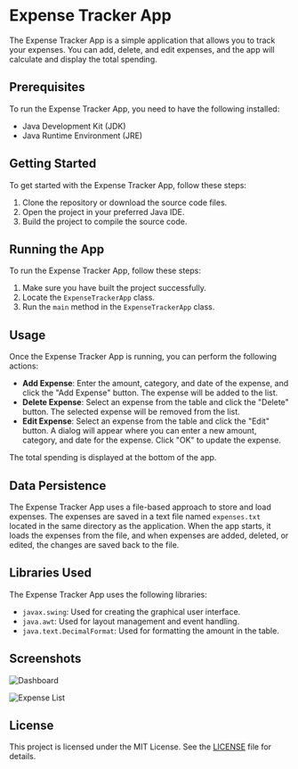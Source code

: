 # Expense Tracker App

The Expense Tracker App is a simple application that allows you to track your expenses. You can add, delete, and edit expenses, and the app will calculate and display the total spending.

## Prerequisites

To run the Expense Tracker App, you need to have the following installed:

- Java Development Kit (JDK)
- Java Runtime Environment (JRE)

## Getting Started

To get started with the Expense Tracker App, follow these steps:

1. Clone the repository or download the source code files.
2. Open the project in your preferred Java IDE.
3. Build the project to compile the source code.

## Running the App

To run the Expense Tracker App, follow these steps:

1. Make sure you have built the project successfully.
2. Locate the `ExpenseTrackerApp` class.
3. Run the `main` method in the `ExpenseTrackerApp` class.

## Usage

Once the Expense Tracker App is running, you can perform the following actions:

- **Add Expense**: Enter the amount, category, and date of the expense, and click the "Add Expense" button. The expense will be added to the list.
- **Delete Expense**: Select an expense from the table and click the "Delete" button. The selected expense will be removed from the list.
- **Edit Expense**: Select an expense from the table and click the "Edit" button. A dialog will appear where you can enter a new amount, category, and date for the expense. Click "OK" to update the expense.

The total spending is displayed at the bottom of the app.

## Data Persistence

The Expense Tracker App uses a file-based approach to store and load expenses. The expenses are saved in a text file named `expenses.txt` located in the same directory as the application. When the app starts, it loads the expenses from the file, and when expenses are added, deleted, or edited, the changes are saved back to the file.

## Libraries Used

The Expense Tracker App uses the following libraries:

- `javax.swing`: Used for creating the graphical user interface.
- `java.awt`: Used for layout management and event handling.
- `java.text.DecimalFormat`: Used for formatting the amount in the table.

## Screenshots

![Dashboard](../screenshorts/dashboard.png)

![Expense List](../screenshots/expense-list.png)

## License

This project is licensed under the MIT License. See the [LICENSE](LICENSE) file for details.

